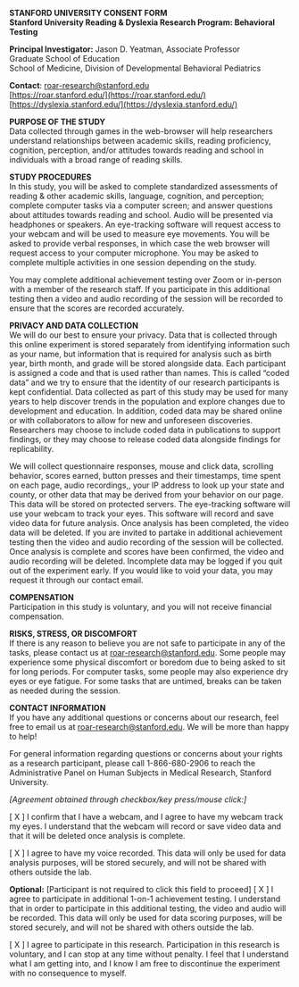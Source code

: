   
**STANFORD UNIVERSITY CONSENT FORM**  
**Stanford University Reading & Dyslexia Research Program: Behavioral Testing**

**Principal Investigator:** Jason D. Yeatman, Associate Professor  
 Graduate School of Education  
 School of Medicine, Division of Developmental Behavioral Pediatrics

**Contact**: 	[roar-research@stanford.edu](mailto:roar-research@stanford.edu)  
		[https://roar.stanford.edu/](https://roar.stanford.edu/)  
		[https://dyslexia.stanford.edu/](https://dyslexia.stanford.edu/) 

**PURPOSE OF THE STUDY**  
Data collected through games in the web-browser will help researchers understand relationships between academic skills, reading proficiency, cognition, perception, and/or attitudes towards reading and school in individuals with a broad range of reading skills.  
   
**STUDY PROCEDURES**  
In this study, you will be asked to complete standardized assessments of reading & other academic skills, language, cognition, and perception; complete computer tasks via a computer screen; and answer questions about attitudes towards reading and school. Audio will be presented via headphones or speakers. An eye-tracking software will request access to your webcam and will be used to measure eye movements. You will be asked to provide verbal responses, in which case the web browser will request access to your computer microphone. You may be asked to complete multiple activities in one session depending on the study. 

You may complete additional achievement testing over Zoom or in-person with a member of the research staff. If you participate in this additional testing then a video and audio recording of the session will be recorded to ensure that the scores are recorded accurately.

**PRIVACY AND DATA COLLECTION**  
We will do our best to ensure your privacy. Data that is collected through this online experiment is stored separately from identifying information such as your name, but information that is required for analysis such as birth year, birth month, and grade will be stored alongside data. Each participant is assigned a code and that is used rather than names. This is called “coded data” and we try to ensure that the identity of our research participants is kept confidential. Data collected as part of this study may be used for many years to help discover trends in the population and explore changes due to development and education. In addition, coded data may be shared online or with collaborators to allow for new and unforeseen discoveries. Researchers may choose to include coded data in publications to support findings, or they may choose to release coded data alongside findings for replicability.

We will collect questionnaire responses, mouse and click data, scrolling behavior, scores earned, button presses and their timestamps, time spent on each page, audio recordings,, your IP address to look up your state and county, or other data that may be derived from your behavior on our page. This data will be stored on protected servers. The eye-tracking software will use your webcam to track your eyes. This software will record and save video data for future analysis. Once analysis has been completed, the video data will be deleted. If you are invited to partake in additional achievement testing then the video and audio recording of the session will be collected. Once analysis is complete and scores have been confirmed, the video and audio recording will be deleted. Incomplete data may be logged if you quit out of the experiment early. If you would like to void your data, you may request it through our contact email.

**COMPENSATION**  
Participation in this study is voluntary, and you will not receive financial compensation.

**RISKS, STRESS, OR DISCOMFORT**  
If there is any reason to believe you are not safe to participate in any of the tasks, please contact us at [roar-research@stanford.edu](mailto:roar-research@stanford.edu). Some people may experience some physical discomfort or boredom due to being asked to sit for long periods. For computer tasks, some people may also experience dry eyes or eye fatigue. For some tasks that are untimed, breaks can be taken as needed during the session.

**CONTACT INFORMATION**  
If you have any additional questions or concerns about our research, feel free to email us at [roar-research@stanford.edu](mailto:roar-research@stanford.edu). We will be more than happy to help\!

For general information regarding questions or concerns about your rights as a research participant, please call 1-866-680-2906 to reach the Administrative Panel on Human Subjects in Medical Research, Stanford University.

*\[Agreement obtained through checkbox/key press/mouse click:\]* 

\[ X \] I confirm that I have a webcam, and I agree to have my webcam track my eyes. I understand that the webcam will record or save video data and that it will be deleted once analysis is complete.

\[ X \] I agree to have my voice recorded. This data will only be used for data analysis purposes, will be stored securely, and will not be shared with others outside the lab. 

**Optional:** \[Participant is not required to click this field to proceed\] \[ X \] I agree to participate in additional 1-on-1 achievement testing. I understand that in order to participate in this additional testing, the video and audio will be recorded. This data will only be used for data scoring purposes, will be stored securely, and will not be shared with others outside the lab.

\[ X \]  I agree to participate in this research. Participation in this research is voluntary, and I can stop at any time without penalty. I feel that I understand what I am getting into, and I know I am free to discontinue the experiment with no consequence to myself.

